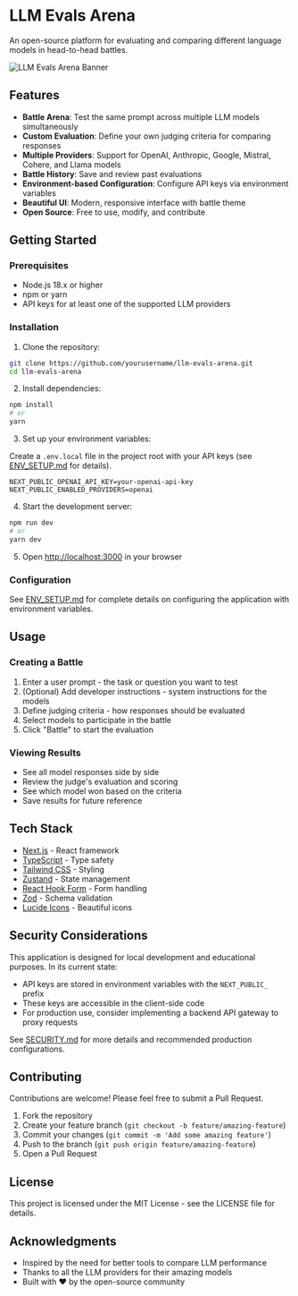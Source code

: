 # LLM Evals Arena

An open-source platform for evaluating and comparing different language models in head-to-head battles.

![LLM Evals Arena Banner](https://via.placeholder.com/1200x300/FFB400/FFFFFF?text=LLM+Evals+Arena)

## Features

- **Battle Arena**: Test the same prompt across multiple LLM models simultaneously
- **Custom Evaluation**: Define your own judging criteria for comparing responses
- **Multiple Providers**: Support for OpenAI, Anthropic, Google, Mistral, Cohere, and Llama models
- **Battle History**: Save and review past evaluations
- **Environment-based Configuration**: Configure API keys via environment variables
- **Beautiful UI**: Modern, responsive interface with battle theme
- **Open Source**: Free to use, modify, and contribute

## Getting Started

### Prerequisites

- Node.js 18.x or higher
- npm or yarn
- API keys for at least one of the supported LLM providers

### Installation

1. Clone the repository:

```bash
git clone https://github.com/yourusername/llm-evals-arena.git
cd llm-evals-arena
```

2. Install dependencies:

```bash
npm install
# or
yarn
```

3. Set up your environment variables:

Create a `.env.local` file in the project root with your API keys (see [ENV_SETUP.md](ENV_SETUP.md) for details).

```
NEXT_PUBLIC_OPENAI_API_KEY=your-openai-api-key
NEXT_PUBLIC_ENABLED_PROVIDERS=openai
```

4. Start the development server:

```bash
npm run dev
# or
yarn dev
```

5. Open [http://localhost:3000](http://localhost:3000) in your browser

### Configuration

See [ENV_SETUP.md](ENV_SETUP.md) for complete details on configuring the application with environment variables.

## Usage

### Creating a Battle

1. Enter a user prompt - the task or question you want to test
2. (Optional) Add developer instructions - system instructions for the models
3. Define judging criteria - how responses should be evaluated
4. Select models to participate in the battle
5. Click "Battle" to start the evaluation

### Viewing Results

- See all model responses side by side
- Review the judge's evaluation and scoring
- See which model won based on the criteria
- Save results for future reference

## Tech Stack

- [Next.js](https://nextjs.org/) - React framework
- [TypeScript](https://www.typescriptlang.org/) - Type safety
- [Tailwind CSS](https://tailwindcss.com/) - Styling
- [Zustand](https://github.com/pmndrs/zustand) - State management
- [React Hook Form](https://react-hook-form.com/) - Form handling
- [Zod](https://github.com/colinhacks/zod) - Schema validation
- [Lucide Icons](https://lucide.dev/) - Beautiful icons

## Security Considerations

This application is designed for local development and educational purposes. In its current state:

- API keys are stored in environment variables with the `NEXT_PUBLIC_` prefix
- These keys are accessible in the client-side code
- For production use, consider implementing a backend API gateway to proxy requests

See [SECURITY.md](SECURITY.md) for more details and recommended production configurations.

## Contributing

Contributions are welcome! Please feel free to submit a Pull Request.

1. Fork the repository
2. Create your feature branch (`git checkout -b feature/amazing-feature`)
3. Commit your changes (`git commit -m 'Add some amazing feature'`)
4. Push to the branch (`git push origin feature/amazing-feature`)
5. Open a Pull Request

## License

This project is licensed under the MIT License - see the LICENSE file for details.

## Acknowledgments

- Inspired by the need for better tools to compare LLM performance
- Thanks to all the LLM providers for their amazing models
- Built with ❤️ by the open-source community